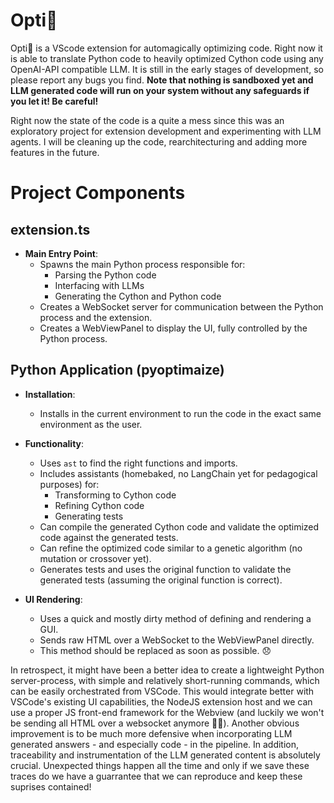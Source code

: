 # Opti🌽

Opti🌽 is a VScode extension for automagically optimizing code. Right now it is able to translate
Python code to heavily optimized Cython code using any OpenAI-API compatible LLM. It is still in the early stages of development, so please report any bugs you find. **Note that nothing is sandboxed yet and LLM generated code will run on your system without any safeguards if you let it! Be careful!**

Right now the state of the code is a quite a mess since this was an exploratory project for extension development and experimenting with LLM agents. I will be cleaning up the code, rearchitecturing and adding more features in the future.

# Project Components

## extension.ts

- **Main Entry Point**:
  - Spawns the main Python process responsible for:
    - Parsing the Python code
    - Interfacing with LLMs
    - Generating the Cython and Python code
  - Creates a WebSocket server for communication between the Python process and the extension.
  - Creates a WebViewPanel to display the UI, fully controlled by the Python process.

## Python Application (pyoptimaize)

- **Installation**:
  - Installs in the current environment to run the code in the exact same environment as the user.

- **Functionality**:
  - Uses `ast` to find the right functions and imports.
  - Includes assistants (homebaked, no LangChain yet for pedagogical purposes) for:
    - Transforming to Cython code
    - Refining Cython code
    - Generating tests
  - Can compile the generated Cython code and validate the optimized code against the generated tests.
  - Can refine the optimized code similar to a genetic algorithm (no mutation or crossover yet).
  - Generates tests and uses the original function to validate the generated tests (assuming the original function is correct).

- **UI Rendering**:
  - Uses a quick and mostly dirty method of defining and rendering a GUI.
  - Sends raw HTML over a WebSocket to the WebViewPanel directly.
  - This method should be replaced as soon as possible. 😞

In retrospect, it might have been a better idea to create a lightweight Python server-process, with simple and relatively short-running commands, which can be easily orchestrated from VSCode. This would integrate better with VSCode's existing UI capabilities, the NodeJS extension host and we can use a proper JS front-end framework for the Webview (and luckily we won't be sending all HTML over a websocket anymore 😮‍💨). Another obvious improvement is to be much more defensive when incorporating LLM generated answers - and especially code - in the pipeline. In addition, traceability and instrumentation of the LLM generated content is absolutely crucial. Unexpected things happen all the time and only if we save these traces do we have a guarrantee that we can reproduce and keep these suprises contained!


